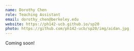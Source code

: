 ```yaml
---
name: Dorothy Chen
role: Teaching Assistant
email: dorothy_chen@berkeley.edu
website: https://ph142-ucb.github.io/sp20
photo: https://github.com/ph142-ucb/sp20/img/aidan.jpg
---
```


Coming soon!
